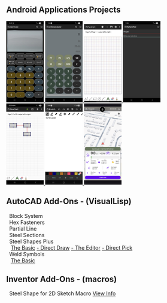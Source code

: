 ## **Android Applications Projects**

<p float="left">
  <a href="https://michelvilleneuve.github.io/CalcConv/">
    <img src="Images/CalcConv.jpg" width="100"/>
  </a>
  <a href="https://michelvilleneuve.github.io/UnitsCalculator/">
    <img src="Images/UnitsCalculator.jpg" width="100"/>
  </a>
  <a href="https://michelvilleneuve.github.io/FieldCAD/">
    <img src="Images/FieldCAD.jpg" width="100"/>
  </a>
  <a href="https://michelvilleneuve.github.io//NotePad/">
    <img src="Images/NotePad.jpg" width="100"/>
  </a>
   <a href="https://michelvilleneuve.github.io/FlowChart/">
    <img src="Images/FlowChart.jpg" width="100"/>
  </a>
   <a href="https://michelvilleneuve.github.io/BrushDraw/">
    <img src="Images/BrushDraw.png" width="100"/>
  </a>
   <a href="https://michelvilleneuve.github.io/CyclingTracker/">
    <img src="Images/CyclingTracker.png" width="100"/>
  </a>
</p>



## **AutoCAD Add-Ons** - (VisualLisp)
&nbsp; Block System  
&nbsp; Hex Fasteners  
&nbsp; Partial Line  
&nbsp; Steel Sections  
&nbsp; Steel Shapes Plus  
&nbsp;&nbsp; [The Basic](https://addcom.github.io/Structural-Steel-Shape/) [- Direct Draw](https://addcom.github.io/Steel-Shape-Plus-Direct-Draw/) [- The Editor](https://addcom.github.io/Steel-Shape-Plus-Editor/) [- Direct Pick](https://addcom.github.io/Steel-Shape-Plus-Direct-Pick/)  
&nbsp; Weld Symbols  
&nbsp;&nbsp; [The Basic](https://addcom.github.io/WeldSymbols/)  

## **Inventor Add-Ons** - (macros)  
&nbsp; Steel Shape for 2D Sketch Macro [View Info](https://inventor-add-on.github.io/SteelShape-Macro/)  
